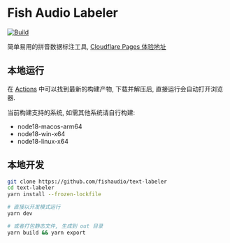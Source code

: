 # Fish Audio Labeler
[![Build](https://github.com/fishaudio/text-labeler/actions/workflows/ci.yml/badge.svg)](https://github.com/fishaudio/text-labeler/actions/workflows/ci.yml)

简单易用的拼音数据标注工具, [Cloudflare Pages 体验地址](https://text-labeler.pages.dev/)

## 本地运行
在 [Actions](https://github.com/fishaudio/text-labeler/actions/workflows/ci.yml) 中可以找到最新的构建产物, 下载并解压后, 直接运行会自动打开浏览器.

当前构建支持的系统, 如需其他系统请自行构建:
- node18-macos-arm64
- node18-win-x64
- node18-linux-x64

## 本地开发

```bash
git clone https://github.com/fishaudio/text-labeler
cd text-labeler
yarn install --frozen-lockfile

# 直接以开发模式运行
yarn dev

# 或者打包静态文件, 生成到 out 目录
yarn build && yarn export
```
